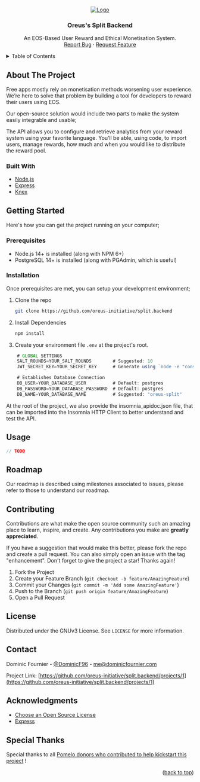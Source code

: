 

<!-- PROJECT LOGO -->
<br />
<div align="center">
  <a href="https://github.com/oreus-initiative/split.backend/tree/main/assets/banner.png">
    <img src="https://github.com/oreus-initiative/split.backend/tree/main/assets/banner.png" alt="Logo">
  </a>

  <h3 align="center">Oreus's Split Backend</h3>

  <p align="center">
    An EOS-Based User Reward and Ethical Monetisation System.
    <br />
    <!-- <a href="https://github.com/othneildrew/Best-README-Template"><strong>Explore the docs »</strong></a>
    <br />
    <br />
    <a href="https://github.com/othneildrew/Best-README-Template">View Demo</a> 
    · -->
    <a href="https://github.com/oreus-initiative/split.backend/issues">Report Bug</a>
    ·
    <a href="https://github.com/oreus-initiative/split.backend/issues">Request Feature</a>
  </p>
</div>



<!-- TABLE OF CONTENTS -->
<details>
  <summary>Table of Contents</summary>
  <ol>
    <li>
      <a href="#about-the-project">About The Project</a>
      <ul>
        <li><a href="#built-with">Built With</a></li>
      </ul>
    </li>
    <li>
      <a href="#getting-started">Getting Started</a>
      <ul>
        <li><a href="#prerequisites">Prerequisites</a></li>
        <li><a href="#installation">Installation</a></li>
      </ul>
    </li>
    <li><a href="#usage">Usage</a></li>
    <li><a href="#roadmap">Roadmap</a></li>
    <li><a href="#contributing">Contributing</a></li>
    <li><a href="#license">License</a></li>
    <li><a href="#contact">Contact</a></li>
    <li><a href="#acknowledgments">Acknowledgments</a></li>
  </ol>
</details>



<!-- ABOUT THE PROJECT -->
## About The Project

Free apps mostly rely on monetisation methods worsening user experience. We’re here to solve that problem by building a tool for developers to reward their users using EOS.

Our open-source solution would include two parts to make the system easily integrable and usable;

The API allows you to configure and retrieve analytics from your reward system using your favorite language. You’ll be able, using code, to import users, manage rewards, how much and when you would like to distribute the reward pool.


### Built With

* [Node.js](https://nodejs.org/en/)
* [Express](https://expressjs.com/fr/)
* [Knex](https://knexjs.org/)


<!-- GETTING STARTED -->
## Getting Started

Here's how you can get the project running on your computer;

### Prerequisites

- Node.js 14+ is installed (along with NPM 6+)
- PostgreSQL 14+ is installed (along with PGAdmin, which is useful)

### Installation

Once prerequisites are met, you can setup your development environment;

1. Clone the repo
   ```sh
   git clone https://github.com/oreus-initiative/split.backend
   ```
2. Install Dependencies
   ```sh
   npm install
   ```
3. Create your environment file `.env` at the project's root.

```js
    # GLOBAL SETTINGS
    SALT_ROUNDS=YOUR_SALT_ROUNDS        # Suggested: 10
    JWT_SECRET_KEY=YOUR_SECRET_KEY      # Generate using `node -e "console.log(require('crypto').randomBytes(256).toString('base64'))"`

    # Establishes Database Connection
    DB_USER=YOUR_DATABASE_USER          # Default: postgres
    DB_PASSWORD=YOUR_DATABASE_PASSWORD  # Default: postgres
    DB_NAME=YOUR_DATABASE_NAME          # Suggested: "oreus-split"
```

At the root of the project, we also provide the insomnia_apidoc.json file, that can be imported into the Insomnia HTTP Client to better understand and test the API.

<!-- USAGE EXAMPLES -->
## Usage

```js
// TODO
```


<!-- ROADMAP -->
## Roadmap

Our roadmap is described using milestones associated to issues, please refer to those to understand our roadmap.


<!-- CONTRIBUTING -->
## Contributing

Contributions are what make the open source community such an amazing place to learn, inspire, and create. Any contributions you make are **greatly appreciated**.

If you have a suggestion that would make this better, please fork the repo and create a pull request. You can also simply open an issue with the tag "enhancement".
Don't forget to give the project a star! Thanks again!

1. Fork the Project
2. Create your Feature Branch (`git checkout -b feature/AmazingFeature`)
3. Commit your Changes (`git commit -m 'Add some AmazingFeature'`)
4. Push to the Branch (`git push origin feature/AmazingFeature`)
5. Open a Pull Request


<!-- LICENSE -->
## License

Distributed under the GNUv3 License. See `LICENSE` for more information.


<!-- CONTACT -->
## Contact

Dominic Fournier - [@DominicF96](https://twitter.com/DominicF96) - me@dominicfournier.com

Project Link: [https://github.com/oreus-initiative/split.backend/projects/1](https://github.com/oreus-initiative/split.backend/projects/1)


<!-- ACKNOWLEDGMENTS -->
## Acknowledgments

* [Choose an Open Source License](https://choosealicense.com)
* [Express](https://expressjs.com/)

## Special Thanks

Special thanks to all [Pomelo donors who contributed to help kickstart this project](https://pomelo.io/grants/ems.oreus) !

<p align="right">(<a href="#top">back to top</a>)</p>